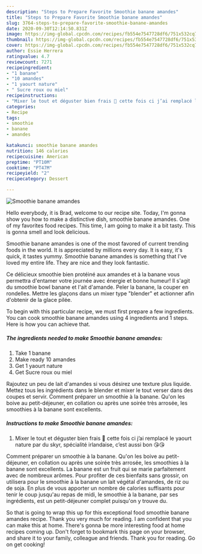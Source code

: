 ```yaml
---
description: "Steps to Prepare Favorite Smoothie banane amandes"
title: "Steps to Prepare Favorite Smoothie banane amandes"
slug: 3764-steps-to-prepare-favorite-smoothie-banane-amandes
date: 2020-09-30T12:14:50.831Z
image: https://img-global.cpcdn.com/recipes/fb554e7547728df6/751x532cq70/smoothie-banane-amandes-photo-principale-de-la-recette.jpg
thumbnail: https://img-global.cpcdn.com/recipes/fb554e7547728df6/751x532cq70/smoothie-banane-amandes-photo-principale-de-la-recette.jpg
cover: https://img-global.cpcdn.com/recipes/fb554e7547728df6/751x532cq70/smoothie-banane-amandes-photo-principale-de-la-recette.jpg
author: Essie Herrera
ratingvalue: 4.7
reviewcount: 7271
recipeingredient:
- "1 banane"
- "10 amandes"
- "1 yaourt nature"
- " Sucre roux ou miel"
recipeinstructions:
- "Mixer le tout et déguster bien frais 🤤 cette fois ci j’ai remplacé le yaourt nature par du skyr, spécialité irlandaise, c’est aussi bon 😘😘"
categories:
- Recipe
tags:
- smoothie
- banane
- amandes

katakunci: smoothie banane amandes 
nutrition: 146 calories
recipecuisine: American
preptime: "PT10M"
cooktime: "PT47M"
recipeyield: "2"
recipecategory: Dessert

---
```



![Smoothie banane amandes](https://img-global.cpcdn.com/recipes/fb554e7547728df6/751x532cq70/smoothie-banane-amandes-photo-principale-de-la-recette.jpg)

Hello everybody, it is Brad, welcome to our recipe site. Today, I'm gonna show you how to make a distinctive dish, smoothie banane amandes. One of my favorites food recipes. This time, I am going to make it a bit tasty. This is gonna smell and look delicious.

Smoothie banane amandes is one of the most favored of current trending foods in the world. It is appreciated by millions every day. It is easy, it's quick, it tastes yummy. Smoothie banane amandes is something that I've loved my entire life. They are nice and they look fantastic.

Ce délicieux smoothie bien protéiné aux amandes et à la banane vous permettra d&#39;entamer votre journée avec énergie et bonne humeur! Il s&#39;agit du smoothie bowl banane et l&#39;ait d&#39;amande. Peler la banane, la couper en rondelles. Mettre les glaçons dans un mixer type &#34;blender&#34; et actionner afin d&#39;obtenir de la glace pilée.


To begin with this particular recipe, we must first prepare a few ingredients. You can cook smoothie banane amandes using 4 ingredients and 1 steps. Here is how you can achieve that.

<!--inarticleads1-->

##### The ingredients needed to make Smoothie banane amandes:

1. Take 1 banane
1. Make ready 10 amandes
1. Get 1 yaourt nature
1. Get  Sucre roux ou miel


Rajoutez un peu de lait d&#39;amandes si vous désirez une texture plus liquide. Mettez tous les ingrédients dans le blender et mixer le tout verser dans des coupes et servir. Comment préparer un smoothie à la banane. Qu&#39;on les boive au petit-déjeuner, en collation ou après une soirée très arrosée, les smoothies à la banane sont excellents. 

<!--inarticleads2-->

##### Instructions to make Smoothie banane amandes:

1. Mixer le tout et déguster bien frais 🤤 cette fois ci j’ai remplacé le yaourt nature par du skyr, spécialité irlandaise, c’est aussi bon 😘😘


Comment préparer un smoothie à la banane. Qu&#39;on les boive au petit-déjeuner, en collation ou après une soirée très arrosée, les smoothies à la banane sont excellents. La banane est un fruit qui se marie parfaitement avec de nombreux arômes. Pour profiter de ces bienfaits sans grossir, on utilisera pour le smoothie à la banane un lait végétal d&#39;amandes, de riz ou de soja. En plus de vous apporter un nombre de calories suffisants pour tenir le coup jusqu&#39;au repas de midi, le smoothie à la banane, par ses ingrédients, est un petit-déjeuner complet puisqu&#39;on y trouve du. 

So that is going to wrap this up for this exceptional food smoothie banane amandes recipe. Thank you very much for reading. I am confident that you can make this at home. There's gonna be more interesting food at home recipes coming up. Don't forget to bookmark this page on your browser, and share it to your family, colleague and friends. Thank you for reading. Go on get cooking!

